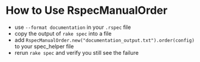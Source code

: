# How to Use RspecManualOrder

- use `--format documentation` in your `.rspec` file
- copy the output of `rake spec` into a file
- add `RspecManualOrder.new("documentation_output.txt").order(config)` to your spec_helper file
- rerun `rake spec` and verify you still see the failure
